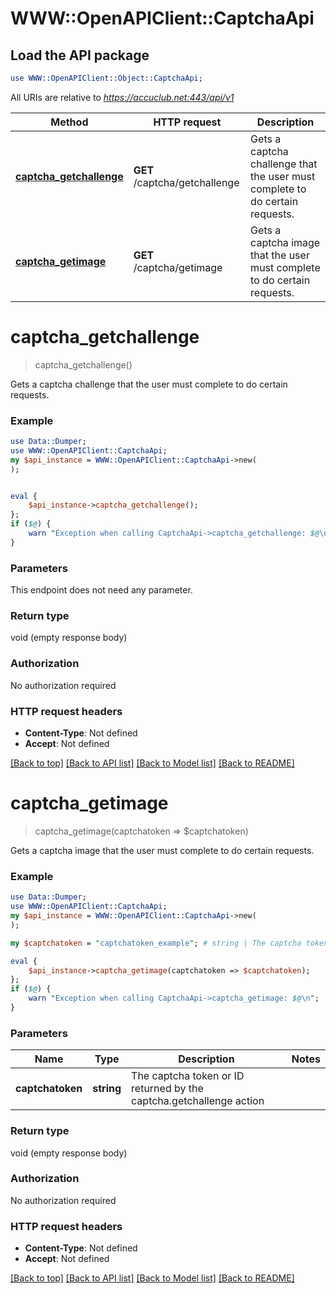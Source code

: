 # WWW::OpenAPIClient::CaptchaApi

## Load the API package
```perl
use WWW::OpenAPIClient::Object::CaptchaApi;
```

All URIs are relative to *https://accuclub.net:443/api/v1*

Method | HTTP request | Description
------------- | ------------- | -------------
[**captcha_getchallenge**](CaptchaApi.md#captcha_getchallenge) | **GET** /captcha/getchallenge | Gets a captcha challenge that the user must complete to do certain requests.
[**captcha_getimage**](CaptchaApi.md#captcha_getimage) | **GET** /captcha/getimage | Gets a captcha image that the user must complete to do certain requests.


# **captcha_getchallenge**
> captcha_getchallenge()

Gets a captcha challenge that the user must complete to do certain requests.

### Example 
```perl
use Data::Dumper;
use WWW::OpenAPIClient::CaptchaApi;
my $api_instance = WWW::OpenAPIClient::CaptchaApi->new(
);


eval { 
    $api_instance->captcha_getchallenge();
};
if ($@) {
    warn "Exception when calling CaptchaApi->captcha_getchallenge: $@\n";
}
```

### Parameters
This endpoint does not need any parameter.

### Return type

void (empty response body)

### Authorization

No authorization required

### HTTP request headers

 - **Content-Type**: Not defined
 - **Accept**: Not defined

[[Back to top]](#) [[Back to API list]](../README.md#documentation-for-api-endpoints) [[Back to Model list]](../README.md#documentation-for-models) [[Back to README]](../README.md)

# **captcha_getimage**
> captcha_getimage(captchatoken => $captchatoken)

Gets a captcha image that the user must complete to do certain requests.

### Example 
```perl
use Data::Dumper;
use WWW::OpenAPIClient::CaptchaApi;
my $api_instance = WWW::OpenAPIClient::CaptchaApi->new(
);

my $captchatoken = "captchatoken_example"; # string | The captcha token or ID returned by the captcha.getchallenge action

eval { 
    $api_instance->captcha_getimage(captchatoken => $captchatoken);
};
if ($@) {
    warn "Exception when calling CaptchaApi->captcha_getimage: $@\n";
}
```

### Parameters

Name | Type | Description  | Notes
------------- | ------------- | ------------- | -------------
 **captchatoken** | **string**| The captcha token or ID returned by the captcha.getchallenge action | 

### Return type

void (empty response body)

### Authorization

No authorization required

### HTTP request headers

 - **Content-Type**: Not defined
 - **Accept**: Not defined

[[Back to top]](#) [[Back to API list]](../README.md#documentation-for-api-endpoints) [[Back to Model list]](../README.md#documentation-for-models) [[Back to README]](../README.md)

